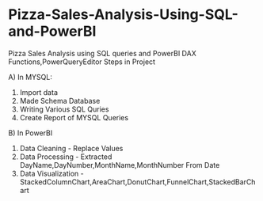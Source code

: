 # Pizza-Sales-Analysis-Using-SQL-and-PowerBI
Pizza Sales Analysis using SQL queries and PowerBI DAX Functions,PowerQueryEditor
Steps in Project

A) In MYSQL:
1) Import data
2) Made Schema Database
3) Writing Various SQL Quries
4) Create Report of MYSQL Queries

B) In PowerBI
1) Data Cleaning - Replace Values
2) Data Processing - Extracted DayName,DayNumber,MonthName,MonthNumber From Date
3) Data Visualization - StackedColumnChart,AreaChart,DonutChart,FunnelChart,StackedBarChart
